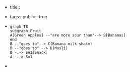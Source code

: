 - title:: 
- tags:: 
public:: true

- ```mermaid
  graph TB
  subgraph Fruit
  A[Green Apples] --"are more sour than"--> B[Bananas]
  end
  B --"goes to"--> C(Banana milk shake)
  B --"goes to" --> D(Musli)
  D -.-> Sn1[Snack]
  A -.-> Sn1
  ```
-